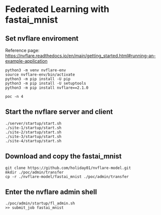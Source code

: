 # Federated Learning with fastai_mnist

## Set nvflare enviroment
Reference page: https://nvflare.readthedocs.io/en/main/getting_started.html#running-an-example-application

```
python3 -m venv nvflare-env
source nvflare-env/bin/activate
python3 -m pip install -U pip
python3 -m pip install -U setuptools
python3 -m pip install nvflare==2.1.0

poc -n 4
```

## Start the nvflare server and client
```
./server/startup/start.sh
./site-1/startup/start.sh
./site-2/startup/start.sh
./site-3/startup/start.sh
./site-4/startup/start.sh
```

## Download and copy the fastai_mnist
```
git clone https://github.com/holiday01/nvflare-model.git
mkdir ./poc/admin/transfer
cp -r ./nvflare-model/fastai_mnist ./poc/admin/transfer
```

## Enter the nvflare admin shell
```
./poc/admin/startup/fl_admin.sh
>> submit_job fastai_mnist
```
